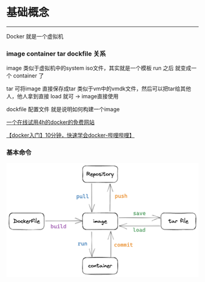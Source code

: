 # 基础概念

--------

Docker 就是一个虚拟机

### image container tar dockfile 关系

image 类似于虚拟机中的system iso文件，其实就是一个模板 run 之后 就变成一个 container 了

tar 可将image 直接保存成tar 类似于vm中的vmdk文件，然后可以把tar给其他人，他人拿到直接 load 就可 -> image直接使用

dockfile 配置文件 就是说明如何构建一个image

[一个在线试用4h的docker的免费网站](https://labs.play-with-docker.com/) 

[【docker入门】10分钟，快速学会docker-哔哩哔哩】](https://b23.tv/vKEUilx)

### 基本命令

![pic](https://raw.githubusercontent.com/lish44/pic/main/res/202206111313865.png)
